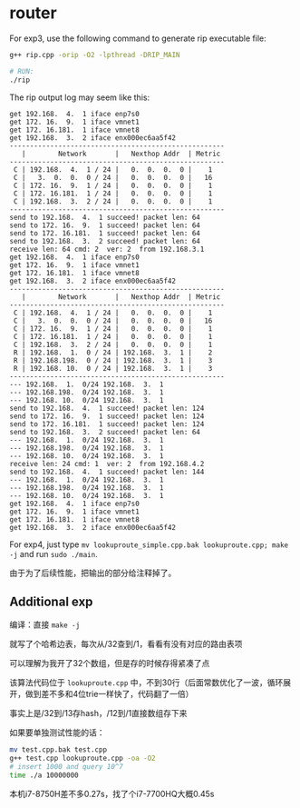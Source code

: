 # router

For exp3, use the following command to generate rip executable file:

```bash
g++ rip.cpp -orip -O2 -lpthread -DRIP_MAIN

# RUN:
./rip
```

The rip output log may seem like this:

```
get 192.168.  4.  1	iface enp7s0
get 172. 16.  9.  1	iface vmnet1
get 172. 16.181.  1	iface vmnet8
get 192.168.  3.  2	iface enx000ec6aa5f42
-----------------------------------------------------
   |        Network       |   Nexthop Addr  | Metric 
-----------------------------------------------------
 C | 192.168.  4.  1 / 24 |   0.  0.  0.  0 |    1
 C |   3.  0.  0.  0 / 24 |   0.  0.  0.  0 |   16
 C | 172. 16.  9.  1 / 24 |   0.  0.  0.  0 |    1
 C | 172. 16.181.  1 / 24 |   0.  0.  0.  0 |    1
 C | 192.168.  3.  2 / 24 |   0.  0.  0.  0 |    1
-----------------------------------------------------
send to 192.168.  4.  1 succeed! packet len: 64
send to 172. 16.  9.  1 succeed! packet len: 64
send to 172. 16.181.  1 succeed! packet len: 64
send to 192.168.  3.  2 succeed! packet len: 64
receive len: 64	cmd: 2	ver: 2	from 192.168.3.1
get 192.168.  4.  1	iface enp7s0
get 172. 16.  9.  1	iface vmnet1
get 172. 16.181.  1	iface vmnet8
get 192.168.  3.  2	iface enx000ec6aa5f42
-----------------------------------------------------
   |        Network       |   Nexthop Addr  | Metric 
-----------------------------------------------------
 C | 192.168.  4.  1 / 24 |   0.  0.  0.  0 |    1
 C |   3.  0.  0.  0 / 24 |   0.  0.  0.  0 |   16
 C | 172. 16.  9.  1 / 24 |   0.  0.  0.  0 |    1
 C | 172. 16.181.  1 / 24 |   0.  0.  0.  0 |    1
 C | 192.168.  3.  2 / 24 |   0.  0.  0.  0 |    1
 R | 192.168.  1.  0 / 24 | 192.168.  3.  1 |    2
 R | 192.168.198.  0 / 24 | 192.168.  3.  1 |    3
 R | 192.168. 10.  0 / 24 | 192.168.  3.  1 |    3
-----------------------------------------------------
--- 192.168.  1.  0/24 192.168.  3.  1
--- 192.168.198.  0/24 192.168.  3.  1
--- 192.168. 10.  0/24 192.168.  3.  1
send to 192.168.  4.  1 succeed! packet len: 124
send to 172. 16.  9.  1 succeed! packet len: 124
send to 172. 16.181.  1 succeed! packet len: 124
send to 192.168.  3.  2 succeed! packet len: 64
--- 192.168.  1.  0/24 192.168.  3.  1
--- 192.168.198.  0/24 192.168.  3.  1
--- 192.168. 10.  0/24 192.168.  3.  1
receive len: 24	cmd: 1	ver: 2	from 192.168.4.2
send to 192.168.  4.  1 succeed! packet len: 144
--- 192.168.  1.  0/24 192.168.  3.  1
--- 192.168.198.  0/24 192.168.  3.  1
--- 192.168. 10.  0/24 192.168.  3.  1
get 192.168.  4.  1	iface enp7s0
get 172. 16.  9.  1	iface vmnet1
get 172. 16.181.  1	iface vmnet8
get 192.168.  3.  2	iface enx000ec6aa5f42
```

For exp4, just type `mv lookuproute_simple.cpp.bak lookuproute.cpp; make -j` and run `sudo ./main`.

由于为了后续性能，把输出的部分给注释掉了。

## Additional exp

编译：直接 `make -j`

就写了个哈希边表，每次从/32查到/1，看看有没有对应的路由表项

可以理解为我开了32个数组，但是存的时候存得紧凑了点

该算法代码位于 `lookuproute.cpp` 中，不到30行（后面常数优化了一波，循环展开，做到差不多和4位trie一样快了，代码翻了一倍）

事实上是/32到/13存hash，/12到/1直接数组存下来

如果要单独测试性能的话：

```bash
mv test.cpp.bak test.cpp
g++ test.cpp lookuproute.cpp -oa -O2
# insert 1000 and query 10^7
time ./a 10000000
```

本机i7-8750H差不多0.27s，找了个i7-7700HQ大概0.45s
